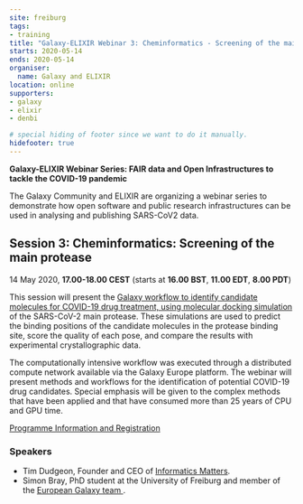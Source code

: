 ```yaml
---
site: freiburg
tags:
- training
title: "Galaxy-ELIXIR Webinar 3: Cheminformatics - Screening of the main protease"
starts: 2020-05-14
ends: 2020-05-14
organiser:
  name: Galaxy and ELIXIR
location: online
supporters:
- galaxy
- elixir
- denbi

# special hiding of footer since we want to do it manually.
hidefooter: true
---
```


**Galaxy-ELIXIR Webinar Series: FAIR data and Open Infrastructures to tackle the COVID-19 pandemic**

The Galaxy Community and ELIXIR are organizing a webinar series to demonstrate how open software and public research infrastructures can be used in analysing and publishing SARS-CoV2 data.

## Session 3: Cheminformatics: Screening of the main protease

14 May 2020, **17.00-18.00 CEST** (starts at **16.00 BST**, **11.00 EDT**, **8.00 PDT**)

This session will present the [Galaxy workflow to identify candidate molecules for COVID-19 drug treatment, using molecular docking simulation](https://covid19.galaxyproject.org/cheminformatics/) of the SARS-CoV-2 main protease. These simulations are used to predict the binding positions of the candidate molecules in the protease binding site, score the quality of each pose, and compare the results with experimental crystallographic data.

The computationally intensive workflow was executed through a distributed compute network available via the Galaxy Europe platform. The webinar will present methods and workflows for the identification of potential COVID-19 drug candidates. Special emphasis will be given to the complex methods that have been applied and that have consumed more than 25 years of CPU and GPU time.

[Programme Information and Registration](https://elixir-europe.org/events/webinar-galaxy-elixir-covid19)

### Speakers
* Tim Dudgeon, Founder and CEO of [Informatics Matters](https://www.informaticsmatters.com/).
* Simon Bray, PhD student at the University of Freiburg and member of the [European Galaxy team
](https://usegalaxy.eu/).
